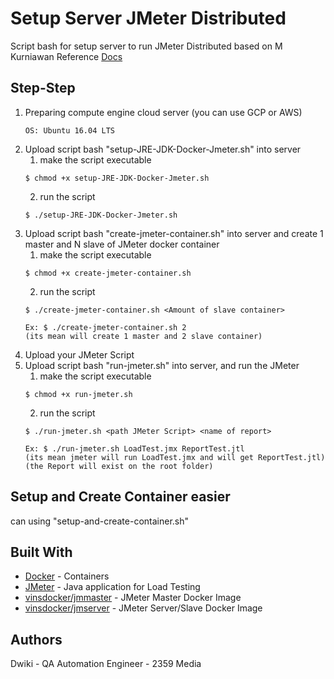 # Setup Server JMeter Distributed

Script bash for setup server to run JMeter Distributed
based on M Kurniawan Reference
[Docs](https://docs.google.com/presentation/d/1v8kQDvFLvTfLshBScUNMyKHmcJ4gJyVDiiBiXzL2yfE/edit?usp=sharing)

## Step-Step

1. Preparing compute engine cloud server (you can use GCP or AWS)
	```
	OS: Ubuntu 16.04 LTS
	```
2. Upload script bash "setup-JRE-JDK-Docker-Jmeter.sh" into server
    1. make the script executable
    ```
	$ chmod +x setup-JRE-JDK-Docker-Jmeter.sh
	```
    2. run the script 
    ```
	$ ./setup-JRE-JDK-Docker-Jmeter.sh
	```
3. Upload script bash "create-jmeter-container.sh" into server and create 1 master and N slave of JMeter docker container
    1. make the script executable
    ```
	$ chmod +x create-jmeter-container.sh
	```
    2. run the script 
    ```
	$ ./create-jmeter-container.sh <Amount of slave container>

	Ex: $ ./create-jmeter-container.sh 2
    (its mean will create 1 master and 2 slave container)
	```
4. Upload your JMeter Script
5. Upload script bash "run-jmeter.sh" into server, and run the JMeter
    1. make the script executable
    ```
	$ chmod +x run-jmeter.sh
	```
    2. run the script 
    ```
	$ ./run-jmeter.sh <path JMeter Script> <name of report>

	Ex: $ ./run-jmeter.sh LoadTest.jmx ReportTest.jtl
    (its mean jmeter will run LoadTest.jmx and will get ReportTest.jtl)
    (the Report will exist on the root folder)
	```
	
## Setup and Create Container easier

can using "setup-and-create-container.sh"

## Built With

* [Docker](https://www.docker.com/) - Containers
* [JMeter](https://jmeter.apache.org/) - Java application for Load Testing
* [vinsdocker/jmmaster](https://hub.docker.com/r/vinsdocker/jmmaster/) - JMeter Master Docker Image
* [vinsdocker/jmserver](https://hub.docker.com/r/vinsdocker/jmserver/) - JMeter Server/Slave Docker Image

## Authors

Dwiki - QA Automation Engineer - 2359 Media

